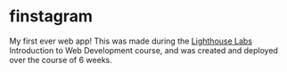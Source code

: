 # finstagram

My first ever web app! This was made during the [Lighthouse Labs](https://www.lighthouselabs.ca/) Introduction to Web Development course, and was created and deployed over the course of 6 weeks.
